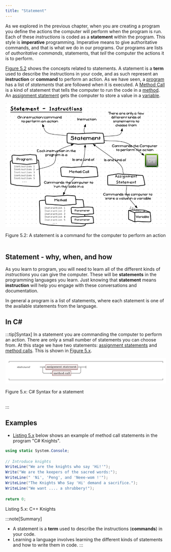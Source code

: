 ```yaml
---
title: "Statement"
---
```


As we explored in the previous chapter, when you are creating a program you define the actions the computer will perform when the program is run. Each of these *instructions* is coded as a **statement** within the program. This style is **imperative** programming. Imperative means to give authoritative commands, and that is what we do in our programs. Our programs are lists of *authoritative commands*, statements, that *tell* the computer the actions it is to perform.

[Figure 5.2](#FigureStatement) shows the concepts related to statements. A statement is a **term** used to describe the instructions in your code, and as such represent an **instruction** or **command** to perform an action. As we have seen, a [program](../../../1-sequence-and-data/1-concepts/00-program) has a list of *statements* that are followed when it is executed. A [Method Call](../../../1-sequence-and-data/1-concepts/03-method-call) is a kind of statement that tells the computer to run the code in a [method](../../1-sequence-and-data/1-concepts/02-method.md). An [assignment statement](../../1-sequence-and-data/1-concepts/08-assignment-statement.md) gets the computer to store a value in a [variable](../../../1-sequence-and-data/1-concepts/07-variable).

<a id="FigureStatement"></a>

![Figure 5.2 A statement is a command for the computer to perform an action](./images/statement-concept.png "A statement is a command for the computer to perform an action ")
<div class="caption"><span class="caption-figure-nbr">Figure 5.2: </span> A statement is a command for the computer to perform an action</div><br/>

## Statement - why, when, and how

As you learn to program, you will need to learn all of the different kinds of *instructions* you can give the computer. These will be **statements** in the programming languages you learn. Just knowing that **statement** means **instruction** will help you engage with these conversations and documentation.

In general a program is a list of statements, where each statement is one of the available statements from the language.

## In C#

:::tip[Syntax]
In a statement you are commanding the computer to perform an action. There are only a small number of statements you can choose from. At this stage we have two statements: [assignment statements](../../../1-sequence-and-data/1-concepts/08-assignment-statement) and [method calls](../../../1-sequence-and-data/1-concepts/03-method-call). This is shown in [Figure 5.x](#FigureStatementSyntax).

<a id="FigureStatementSyntax"></a>

![Figure 5.x C# Syntax for a statement](./images/statement.png "C# Syntax for a statement")
<div class="caption"><span class="caption-figure-nbr">Figure 5.x: </span>C# Syntax for a statement</div><br/>

:::

## Examples

- [Listing 5.x](#ListingMethodCallStatement) below shows an example of method call statements in the program "C# Knights".

<a id="ListingMethodCallStatement"></a>

```csharp
using static System.Console;

// Introduce knights
WriteLine("We are the knights who say 'Hi!'");
Write("We are the keepers of the sacred words:");
WriteLine(" 'Ni', 'Peng', and 'Neee-wom !'");
WriteLine("The Knights Who Say 'Hi' demand a sacrifice.");
WriteLine("We want .... a shrubbery!");

return 0;
```
<div class="caption"><span class="caption-figure-nbr">Listing 5.x: </span>C++ Knights</div>

:::note[Summary]
- A statement is a **term** used to describe the instructions (**commands**) in your code.
- Learning a language involves learning the different kinds of statements and how to write them in code.
:::
